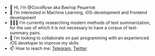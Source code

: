 - 👋 Hi, I’m @CocoRyse aka Виктор Решетов
- 👀 I’m interested in Machine Learning, iOS-development and frontend development
- 🧑🏼‍💻 I’m currently researching modern methods of text summarization, for the use of which it is not necessary to have a corpus of text-summary pairs.
- 💞️ I’m looking to collaborate on pair programming with an experienced iOS developer to improve my skills
- 📫 How to reach me:
     [Telegram](https://t.me/cocoryse), [Twitter](https://twitter.com/cocoryse)
